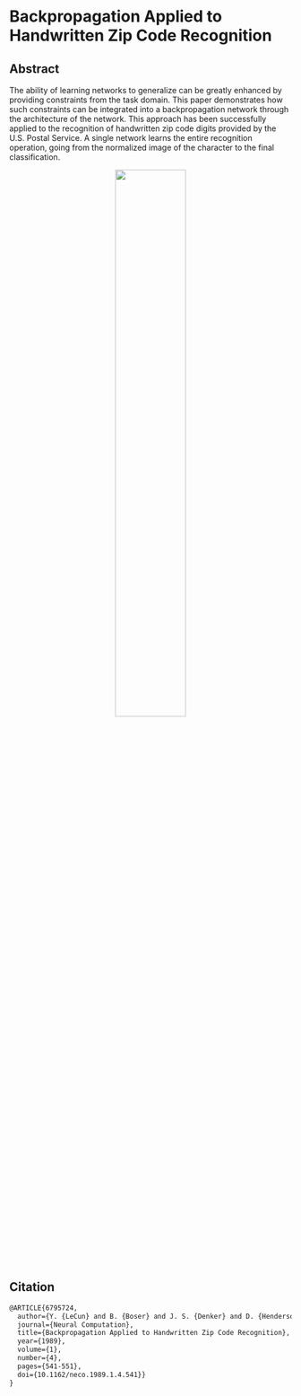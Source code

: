 # Backpropagation Applied to Handwritten Zip Code Recognition
<!-- {LeNet} -->
<!-- [ALGORITHM] -->

## Abstract

<!-- [ABSTRACT] -->
The ability of learning networks to generalize can be greatly enhanced by providing constraints from the task domain. This paper demonstrates how such constraints can be integrated into a backpropagation network through the architecture of the network. This approach has been successfully applied to the recognition of handwritten zip code digits provided by the U.S. Postal Service. A single network learns the entire recognition operation, going from the normalized image of the character to the final classification.

<!-- [IMAGE] -->
<div align=center>
<img src="https://user-images.githubusercontent.com/26739999/142561080-cd1c4bdc-8739-46ca-bc32-76d462a32901.png" width="50%"/>
</div>

## Citation
```latex
@ARTICLE{6795724,
  author={Y. {LeCun} and B. {Boser} and J. S. {Denker} and D. {Henderson} and R. E. {Howard} and W. {Hubbard} and L. D. {Jackel}},
  journal={Neural Computation},
  title={Backpropagation Applied to Handwritten Zip Code Recognition},
  year={1989},
  volume={1},
  number={4},
  pages={541-551},
  doi={10.1162/neco.1989.1.4.541}}
}
```
